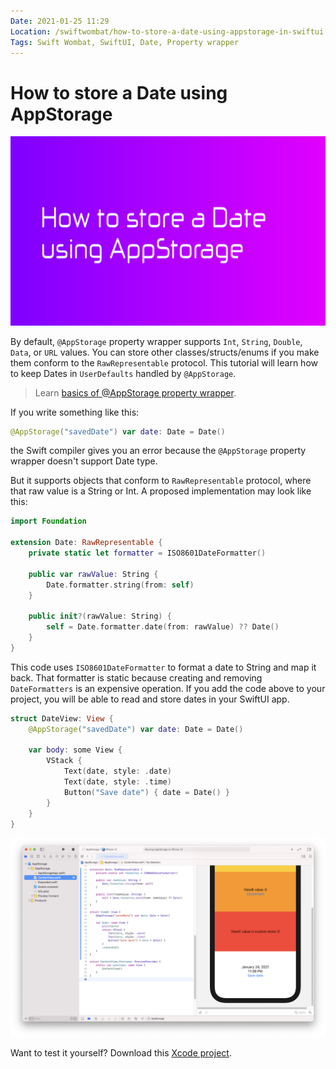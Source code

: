 ```yaml
---
Date: 2021-01-25 11:29
Location: /swiftwombat/how-to-store-a-date-using-appstorage-in-swiftui
Tags: Swift Wombat, SwiftUI, Date, Property wrapper
---
```


# How to store a Date using AppStorage

![How to store a Date using AppStorage](/weblog/swiftwombat/covers/how_to_store_a_date_using_appstorage.png)

By default, `@AppStorage` property wrapper supports `Int`, `String`, `Double`, `Data`, or `URL` values. You can store other classes/structs/enums if you make them conform to the `RawRepresentable` protocol. This tutorial will learn how to keep Dates in `UserDefaults` handled by `@AppStorage`.

> Learn [basics of @AppStorage property wrapper](/swiftwombat/how-to-access-userdefaults-using-swiftui-appstorage-property-wrapper/).

If you write something like this:

```swift
@AppStorage("savedDate") var date: Date = Date()
```

the Swift compiler gives you an error because the `@AppStorage` property wrapper doesn't support Date type.

But it supports objects that conform to `RawRepresentable` protocol, where that raw value is a String or Int. A proposed implementation may look like this:

```swift
import Foundation

extension Date: RawRepresentable {
    private static let formatter = ISO8601DateFormatter()
    
    public var rawValue: String {
        Date.formatter.string(from: self)
    }
    
    public init?(rawValue: String) {
        self = Date.formatter.date(from: rawValue) ?? Date()
    }
}
```

This code uses `ISO8601DateFormatter` to format a date to String and map it back. That formatter is static because creating and removing `DateFormatters` is an expensive operation. If you add the code above to your project, you will be able to read and store dates in your SwiftUI app.

```swift
struct DateView: View {
    @AppStorage("savedDate") var date: Date = Date()
    
    var body: some View {
        VStack {
            Text(date, style: .date)
            Text(date, style: .time)
            Button("Save date") { date = Date() }
        }
    }
}
```

![AppStorage Date example in Xcode Project](/weblog/swiftwombat/images/14/appstorage_date_xcode_example_project.png)

Want to test it yourself? Download this [Xcode project](https://github.com/kamilpowalowski/swiftwombat-projects/tree/main/AppStorage/).
